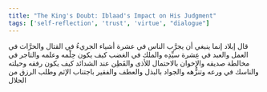 ```yaml
---
title: "The King's Doubt: Iblaad's Impact on His Judgment"
tags: ['self-reflection', 'trust', 'virtue', "dialogue"]
---
```


 قال إبلاد إنما ينبغي أن يجرَّب الناس في عشرة أشياء الجريءُ في القتال والحرَّاث في العمل والعبد في عِشرة سيِّدِه والملك في الغضب كيف يكون حِلْمه وعلمه والتاجر في مخالطة صديقه والإخوان بالاحتمال للأذى والفَطِن عند الشدائد كيف يكون رفقه وحيلته والناسك في ورعه وتنزُّهه والجواد بالبذل والعطف والفقير باجتناب الإثم وطلب الرزق من الحلال
